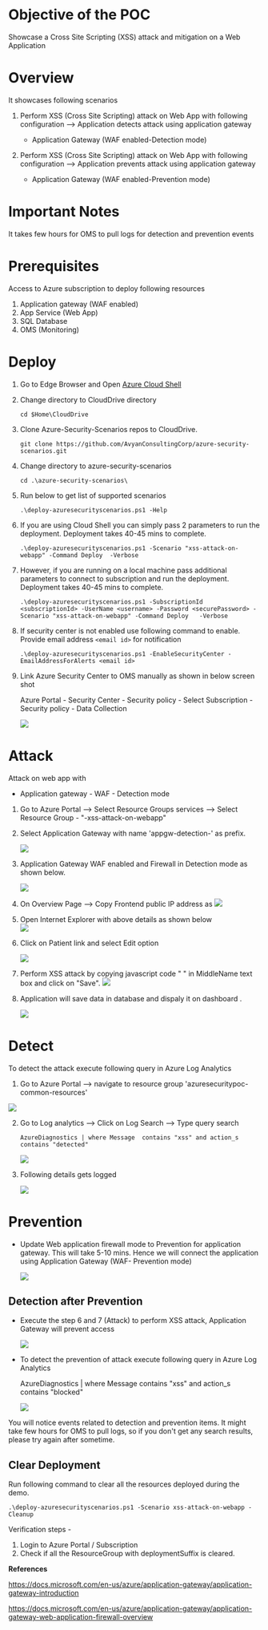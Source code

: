﻿# Objective of the POC
Showcase a Cross Site Scripting (XSS) attack and mitigation on a Web Application 

# Overview
It showcases following scenarios
1. Perform XSS (Cross Site Scripting) attack on Web App with following configuration --> Application detects attack using application gateway
    * Application Gateway (WAF enabled-Detection mode)
  

2. Perform XSS (Cross Site Scripting) attack on Web App with following configuration --> Application prevents attack using application gateway
    * Application Gateway (WAF enabled-Prevention mode)
  

# Important Notes
It takes few hours for OMS to pull logs for detection and prevention events


# Prerequisites
Access to Azure subscription to deploy following resources 
1. Application gateway (WAF enabled)
2. App Service (Web App)
3. SQL Database 
4. OMS (Monitoring)

# Deploy

1. Go to Edge Browser and Open [Azure Cloud Shell](https://shell.azure.com/)
1. Change directory to CloudDrive directory 

    `cd $Home\CloudDrive `

1. Clone Azure-Security-Scenarios repos to CloudDrive.

    `git clone https://github.com/AvyanConsultingCorp/azure-security-scenarios.git`

1. Change directory to azure-security-scenarios
 
    `cd .\azure-security-scenarios\`

1. Run below to get list of supported scenarios

    `.\deploy-azuresecurityscenarios.ps1 -Help`

1. If you are using Cloud Shell you can simply pass 2 parameters to run the deployment. Deployment takes  40-45 mins to complete.

    `.\deploy-azuresecurityscenarios.ps1 -Scenario "xss-attack-on-webapp" -Command Deploy  -Verbose`

1. However, if you are running on a local machine pass additional parameters to connect to subscription and run the deployment. Deployment takes  40-45 mins to complete.

    `.\deploy-azuresecurityscenarios.ps1 -SubscriptionId <subscriptionId> -UserName <username> -Password <securePassword> -Scenario "xss-attack-on-webapp" -Command Deploy   -Verbose`

8. If security center is not enabled use following command to enable. Provide email address `<email id>` for notification

    `.\deploy-azuresecurityscenarios.ps1 -EnableSecurityCenter -EmailAddressForAlerts <email id>`
    
8. Link Azure Security Center to OMS manually as shown in below screen shot


    Azure Portal  - Security Center - Security policy - Select Subscription - Security policy - Data Collection

    
    ![](images/xss-asc-oms.png)
# Attack
Attack on web app with
* Application gateway - WAF - Detection mode 
 

1. Go to Azure Portal --> Select Resource Groups services --> Select Resource Group - <prefix> "-xss-attack-on-webapp"

2. Select Application Gateway with name 'appgw-detection-' as prefix.

    ![](images/xss-appgateway-det-location.png)


3. Application Gateway WAF enabled and Firewall in Detection mode as shown below.

    ![](images/xss-appgateway-waf-det.png)

4. On Overview Page --> Copy Frontend public IP address as
    ![](images/xss-appgateway-det-ip.png)

5. Open Internet Explorer with above details as shown below  
    ![](images/xss-webapp-contoso-landingpage.png)

4. Click on Patient link and select Edit option 

    ![](images/xss-webapp-contoso-patients-defpage.png)

4. Perform XSS attack by copying javascript code " **<script>alert('test script')</script>** " in MiddleName text box and click on "Save". 
 ![](images/xss-attack-script.png) 


5. Application will save data in database and dispaly it on dashboard
.

    ![](images/xss-attack-dashboard.png)    
    
    
# Detect
To detect the attack execute following query in Azure Log Analytics
1. Go to Azure Portal --> navigate to resource group 'azuresecuritypoc-common-resources' 

![](images/xss-common-oms-location.png) 

2. Go to Log analytics --> Click on Log Search --> Type query search 

    ```AzureDiagnostics | where Message  contains "xss" and action_s contains "detected"```

    ![](images/xss-oms-log-ana-location.png) 
    
3. Following details gets logged 

    ![](images/xss-log-analytics-det.png) 
    
# Prevention

  * Update Web application firewall mode to Prevention for application gateway. This will take 5-10 mins. Hence we will connect the application using Application Gateway (WAF- Prevention mode) 

    ![](images/xss-appgateway-waf-prev.png)    
    
  

## Detection after Prevention

* Execute the step 6 and 7 (Attack) to perform XSS attack, Application Gateway will prevent access

    ![](images/403-forbidden-access-denied.png)  

 
* To detect the prevention of attack execute following query in Azure Log Analytics


    AzureDiagnostics | where Message  contains "xss" and action_s contains "blocked"
    
    ![](images/xss-log-analytics-blocked.png)  


You will notice events related to detection and prevention items. It might take few hours for OMS to pull logs, so if you don't get any search results, please try again after sometime.


## Clear Deployment 

Run following command to clear all the resources deployed during the demo.

```
.\deploy-azuresecurityscenarios.ps1 -Scenario xss-attack-on-webapp -Cleanup 
```

Verification steps -
1. Login to Azure Portal / Subscription
2. Check if all the ResourceGroup with deploymentSuffix is cleared.




**References** 

https://docs.microsoft.com/en-us/azure/application-gateway/application-gateway-introduction
 
https://docs.microsoft.com/en-us/azure/application-gateway/application-gateway-web-application-firewall-overview

